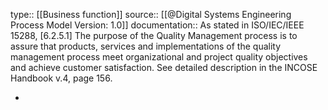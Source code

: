 type:: [[Business function]]
source:: [[@Digital Systems Engineering Process Model Version: 1.0]]
documentation:: As stated in ISO/IEC/IEEE 15288, [6.2.5.1] The purpose of the Quality Management process is to assure that products, services and implementations of the quality management process meet organizational and project quality objectives and achieve customer satisfaction.  See detailed description in the INCOSE Handbook v.4, page 156.

-